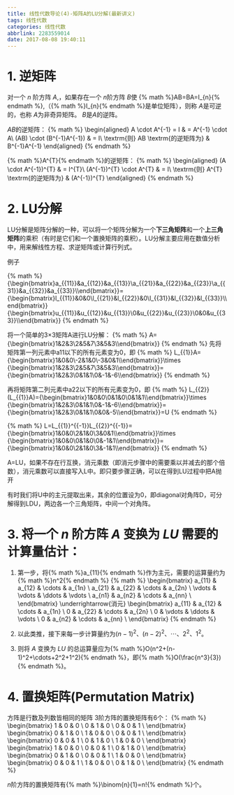 ```yaml
---
title: 线性代数导论(4)-矩阵A的LU分解(最新讲义)
tags: 线性代数
categories: 线性代数
abbrlink: 2283559014
date: 2017-08-08 19:40:11
---
```


<!-- toc -->
<!-- more -->
# 1. 逆矩阵

对一个 $n$ 阶方阵 $A$,，如果存在一个 $n$阶方阵 $B$使 {% math %}AB=BA=I_{n}{% endmath %},（{% math %}I_{n}{% endmath %}是单位矩阵），则称 $A$是可逆的，也称 $A$为非奇异矩阵。 $B$是$A$的逆阵。

$AB$的逆矩阵：
{% math %}
\begin{aligned}
A \cdot A^{-1} = I & = A^{-1} \cdot A\\
(AB) \cdot (B^{-1}A^{-1}) & = I\\
\textrm{则} AB \textrm{的逆矩阵为} & B^{-1}A^{-1}
\end{aligned}
{% endmath %}

{% math %}A^{T}{% endmath %}的逆矩阵：
{% math %}
\begin{aligned}
(A \cdot A^{-1})^{T} & = I^{T}\\
(A^{-1})^{T} \cdot A^{T} & = I\\
\textrm{则} A^{T} \textrm{的逆矩阵为} & (A^{-1})^{T}
\end{aligned}
{% endmath %}

# 2. LU分解

LU分解是矩阵分解的一种，可以将一个矩阵分解为一个**下三角矩阵**和一个**上三角矩阵**的乘积（有时是它们和一个置换矩阵的乘积）。LU分解主要应用在数值分析中，用来解线性方程、求逆矩阵或计算行列式。

例子

{% math %}
{\begin{bmatrix}a_{{11}}&a_{{12}}&a_{{13}}\\a_{{21}}&a_{{22}}&a_{{23}}\\a_{{31}}&a_{{32}}&a_{{33}}\\\end{bmatrix}}={\begin{bmatrix}l_{{11}}&0&0\\l_{{21}}&l_{{22}}&0\\l_{{31}}&l_{{32}}&l_{{33}}\\\end{bmatrix}}{\begin{bmatrix}u_{{11}}&u_{{12}}&u_{{13}}\\0&u_{{22}}&u_{{23}}\\0&0&u_{{33}}\\\end{bmatrix}}
{% endmath %}

将一个简单的3×3矩阵A进行LU分解：
{% math %}
A={\begin{bmatrix}1&2&3\\2&5&7\\3&5&3\\\end{bmatrix}}
{% endmath %}
先将矩阵第一列元素中a11以下的所有元素变为0，即
{% math %}
L_{{1}}A={\begin{bmatrix}1&0&0\\-2&1&0\\-3&0&1\\\end{bmatrix}}\times {\begin{bmatrix}1&2&3\\2&5&7\\3&5&3\\\end{bmatrix}}={\begin{bmatrix}1&2&3\\0&1&1\\0&-1&-6\\\end{bmatrix}}
{% endmath %}

再将矩阵第二列元素中a22以下的所有元素变为0，即
{% math %}
L_{{2}}(L_{{1}}A)={\begin{bmatrix}1&0&0\\0&1&0\\0&1&1\\\end{bmatrix}}\times {\begin{bmatrix}1&2&3\\0&1&1\\0&-1&-6\\\end{bmatrix}}={\begin{bmatrix}1&2&3\\0&1&1\\0&0&-5\\\end{bmatrix}}=U
{% endmath %}

{% math %}
L=L_{{1}}^{{-1}}L_{{2}}^{{-1}}={\begin{bmatrix}1&0&0\\2&1&0\\3&0&1\\\end{bmatrix}}\times {\begin{bmatrix}1&0&0\\0&1&0\\0&-1&1\\\end{bmatrix}}={\begin{bmatrix}1&0&0\\2&1&0\\3&-1&1\\\end{bmatrix}}
{% endmath %}

A=LU，如果不存在行互换，消元乘数（即消元步骤中的需要乘以并减去的那个倍数），消元乘数可以直接写入L中。即只要步骤正确，可以在得到LU过程中把A抛开

有时我们将U中的主元提取出来，其余的位置设为0，即diagonal对角阵D，可分解得到LDU，两边各一个三角矩阵，中间一个对角阵。

# 3. 将一个 $n$ 阶方阵 $A$ 变换为 $LU$ 需要的计算量估计：

1. 第一步，将{% math %}a_{11}{% endmath %}作为主元，需要的运算量约为{% math %}n^2{% endmath %}
{% math %}
\begin{bmatrix}
a_{11} & a_{12} & \cdots & a_{1n} \\
a_{21} & a_{22} & \cdots & a_{2n} \\
\vdots & \vdots & \ddots & \vdots \\
a_{n1} & a_{n2} & \cdots & a_{nn} \\
\end{bmatrix}
\underrightarrow{消元}
\begin{bmatrix}
a_{11} & a_{12} & \cdots & a_{1n} \\
0      & a_{22} & \cdots & a_{2n} \\
0      & \vdots & \ddots & \vdots \\
0      & a_{n2} & \cdots & a_{nn} \\
\end{bmatrix}
{% endmath %}

2. 以此类推，接下来每一步计算量约为$(n-1)^2、(n-2)^2、\cdots、2^2、1^2$。

3. 则将 $A$ 变换为 $LU$ 的总运算量应为{% math %}O(n^2+(n-1)^2+\cdots+2^2+1^2){% endmath %}，即{% math %}O(\frac{n^3}{3}){% endmath %}。

# 4. 置换矩阵(Permutation Matrix)

方阵是行数及列数皆相同的矩阵
3阶方阵的置换矩阵有6个：
{% math %}
\begin{bmatrix}
1 & 0 & 0 \\
0 & 1 & 0 \\
0 & 0 & 1 \\
\end{bmatrix}
\begin{bmatrix}
0 & 1 & 0 \\
1 & 0 & 0 \\
0 & 0 & 1 \\
\end{bmatrix}
\begin{bmatrix}
0 & 0 & 1 \\
0 & 1 & 0 \\
1 & 0 & 0 \\
\end{bmatrix}
\begin{bmatrix}
1 & 0 & 0 \\
0 & 0 & 1 \\
0 & 1 & 0 \\
\end{bmatrix}
\begin{bmatrix}
0 & 1 & 0 \\
0 & 0 & 1 \\
1 & 0 & 0 \\
\end{bmatrix}
\begin{bmatrix}
0 & 0 & 1 \\
1 & 0 & 0 \\
0 & 1 & 0 \\
\end{bmatrix}
{% endmath %}

$n$阶方阵的置换矩阵有{% math %}\binom{n}{1}=n!{% endmath %}个。
